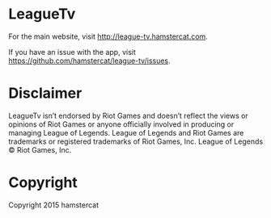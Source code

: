 # LeagueTv
For the main website, visit http://league-tv.hamstercat.com.

If you have an issue with the app, visit https://github.com/hamstercat/league-tv/issues.

# Disclaimer
LeagueTv isn’t endorsed by Riot Games and doesn’t reflect the views or opinions of Riot Games or anyone officially involved in producing or managing League of Legends. League of Legends and Riot Games are trademarks or registered trademarks of Riot Games, Inc. League of Legends © Riot Games, Inc.

# Copyright
Copyright 2015 hamstercat
